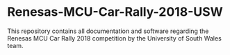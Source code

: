 # Renesas-MCU-Car-Rally-2018-USW
This repository contains all documentation and software regarding the Renesas MCU Car Rally 2018 competition by the University of South Wales team.
